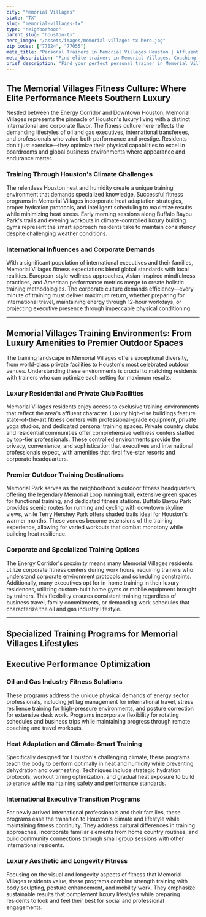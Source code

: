 ```yaml
---
city: "Memorial Villages"
state: "TX"
slug: "memorial-villages-tx"
type: "neighborhood"
parent_slug: "houston-tx"
hero_image: "/assets/images/memorial-villages-tx-hero.jpg"
zip_codes: ["77024", "77055"]
meta_title: "Personal Trainers in Memorial Villages Houston | Affluent Family & Executive Wellness"
meta_description: "Find elite trainers in Memorial Villages. Coaching focused on executive schedules, private schools, and expansive home gym utilization."
brief_description: "Find your perfect personal trainer in Memorial Villages, TX. Our elite matching service connects busy oil and gas executives, international professionals, and discerning residents with certified trainers who understand Houston's unique demands. Whether you need heat-adapted outdoor sessions at Memorial Park, private training in luxury high-rise amenities, or programs tailored to executive travel schedules, we match you with specialists in strength, conditioning, and aesthetic fitness. Achieve your goals with trainers who know Memorial's luxury lifestyle and Houston's challenging climate. Start your personalized fitness journey today."
---
```

## The Memorial Villages Fitness Culture: Where Elite Performance Meets Southern Luxury

Nestled between the Energy Corridor and Downtown Houston, Memorial Villages represents the pinnacle of Houston's luxury living with a distinct international and corporate flavor. The fitness culture here reflects the demanding lifestyles of oil and gas executives, international transferees, and professionals who value both performance and prestige. Residents don't just exercise—they optimize their physical capabilities to excel in boardrooms and global business environments where appearance and endurance matter.

### Training Through Houston's Climate Challenges

The relentless Houston heat and humidity create a unique training environment that demands specialized knowledge. Successful fitness programs in Memorial Villages incorporate heat adaptation strategies, proper hydration protocols, and intelligent scheduling to maximize results while minimizing heat stress. Early morning sessions along Buffalo Bayou Park's trails and evening workouts in climate-controlled luxury building gyms represent the smart approach residents take to maintain consistency despite challenging weather conditions.

### International Influences and Corporate Demands

With a significant population of international executives and their families, Memorial Villages fitness expectations blend global standards with local realities. European-style wellness approaches, Asian-inspired mindfulness practices, and American performance metrics merge to create holistic training methodologies. The corporate culture demands efficiency—every minute of training must deliver maximum return, whether preparing for international travel, maintaining energy through 12-hour workdays, or projecting executive presence through impeccable physical conditioning.

---

## Memorial Villages Training Environments: From Luxury Amenities to Premier Outdoor Spaces

The training landscape in Memorial Villages offers exceptional diversity, from world-class private facilities to Houston's most celebrated outdoor venues. Understanding these environments is crucial to matching residents with trainers who can optimize each setting for maximum results.

### Luxury Residential and Private Club Facilities

Memorial Villages residents enjoy access to exclusive training environments that reflect the area's affluent character. Luxury high-rise buildings feature state-of-the-art fitness centers with professional-grade equipment, private yoga studios, and dedicated personal training spaces. Private country clubs and residential communities offer comprehensive wellness centers staffed by top-tier professionals. These controlled environments provide the privacy, convenience, and sophistication that executives and international professionals expect, with amenities that rival five-star resorts and corporate headquarters.

### Premier Outdoor Training Destinations

Memorial Park serves as the neighborhood's outdoor fitness headquarters, offering the legendary Memorial Loop running trail, extensive green spaces for functional training, and dedicated fitness stations. Buffalo Bayou Park provides scenic routes for running and cycling with downtown skyline views, while Terry Hershey Park offers shaded trails ideal for Houston's warmer months. These venues become extensions of the training experience, allowing for varied workouts that combat monotony while building heat resilience.

### Corporate and Specialized Training Options

The Energy Corridor's proximity means many Memorial Villages residents utilize corporate fitness centers during work hours, requiring trainers who understand corporate environment protocols and scheduling constraints. Additionally, many executives opt for in-home training in their luxury residences, utilizing custom-built home gyms or mobile equipment brought by trainers. This flexibility ensures consistent training regardless of business travel, family commitments, or demanding work schedules that characterize the oil and gas industry lifestyle.

---

## Specialized Training Programs for Memorial Villages Lifestyles

## Executive Performance Optimization

### Oil and Gas Industry Fitness Solutions

These programs address the unique physical demands of energy sector professionals, including jet lag management for international travel, stress resilience training for high-pressure environments, and posture correction for extensive desk work. Programs incorporate flexibility for rotating schedules and business trips while maintaining progress through remote coaching and travel workouts.

### Heat Adaptation and Climate-Smart Training

Specifically designed for Houston's challenging climate, these programs teach the body to perform optimally in heat and humidity while preventing dehydration and overheating. Techniques include strategic hydration protocols, workout timing optimization, and gradual heat exposure to build tolerance while maintaining safety and performance standards.

### International Executive Transition Programs

For newly arrived international professionals and their families, these programs ease the transition to Houston's climate and lifestyle while maintaining fitness continuity. They address cultural differences in training approaches, incorporate familiar elements from home country routines, and build community connections through small group sessions with other international residents.

### Luxury Aesthetic and Longevity Fitness

Focusing on the visual and longevity aspects of fitness that Memorial Villages residents value, these programs combine strength training with body sculpting, posture enhancement, and mobility work. They emphasize sustainable results that complement luxury lifestyles while preparing residents to look and feel their best for social and professional engagements.